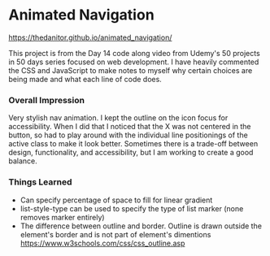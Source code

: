 # Animated Navigation

https://thedanitor.github.io/animated_navigation/

This project is from the Day 14 code along video from Udemy's 50 projects in 50 days series focused on web development. I have heavily commented the CSS and JavaScript to make notes to myself why certain choices are being made and what each line of code does.

### Overall Impression

Very stylish nav animation. I kept the outline on the icon focus for accessibility. When I did that I noticed that the X was not centered in the button, so had to play around with the individual line positionings of the active class to make it look better. Sometimes there is a trade-off between design, functionality, and accessibility, but I am working to create a good balance.

### Things Learned

* Can specify percentage of space to fill for linear gradient
* list-style-type can be used to specify the type of list marker (none removes marker entirely)
* The difference between outline and border. Outline is drawn outside the element's border and is not part of element's dimentions https://www.w3schools.com/css/css_outline.asp